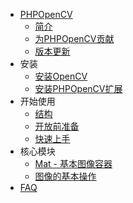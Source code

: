 * [PHPOpenCV](README.md)
  * [简介](intro/README.md)
  * [为PHPOpenCV贡献](intro/contributing.md)
  * [版本更新](intro/releases.md)
* 安装
  * [安装OpenCV](getting_started/install_opencv.md)
  * [安装PHPOpenCV扩展](getting_started/install_phpopencv.md)
* 开始使用 
  * [结构](getting_started/structure.md)
  * [开放前准备](getting_started/dev_prepare.md)
  * [快速上手](getting_started/quick_start.md)
* 核心模块
  * [Mat - 基本图像容器](core/mat.md)
  * [图像的基本操作](core/basic_ops.md)
* [FAQ](faq/FAQ.md)
